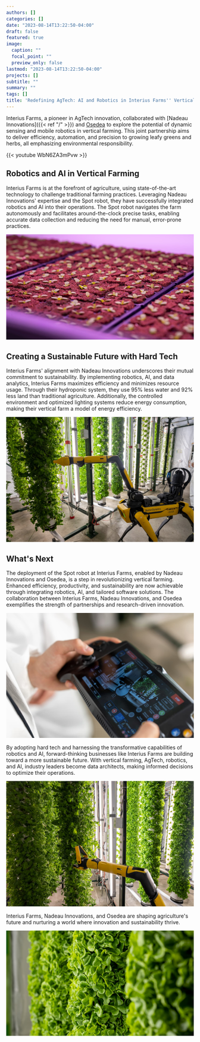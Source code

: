 ```yaml
---
authors: []
categories: []
date: "2023-08-14T13:22:50-04:00"
draft: false
featured: true
image:
  caption: ""
  focal_point: ""
  preview_only: false
lastmod: "2023-08-14T13:22:50-04:00"
projects: []
subtitle: ""
summary: ""
tags: []
title: 'Redefining AgTech: AI and Robotics in Interius Farms'' Vertical Farming Operations'
---
```


Interius Farms, a pioneer in AgTech innovation, collaborated with [Nadeau Innovations]({{< ref "/" >}}) and [Osedea](https://www.osedea.com/) to explore the potential of dynamic sensing and mobile robotics in vertical farming. This joint partnership aims to deliver efficiency, automation, and precision to growing leafy greens and herbs, all emphasizing environmental responsibility.

{{< youtube WbN6ZA3mPvw >}}

## Robotics and AI in Vertical Farming

Interius Farms is at the forefront of agriculture, using state-of-the-art technology to challenge traditional farming practices. Leveraging Nadeau Innovations' expertise and the Spot robot, they have successfully integrated robotics and AI into their operations. The Spot robot navigates the farm autonomously and facilitates around-the-clock precise tasks, enabling accurate data collection and reducing the need for manual, error-prone practices.

![Seedlings.](spot-interius-2.jpg)

## Creating a Sustainable Future with Hard Tech

Interius Farms' alignment with Nadeau Innovations underscores their mutual commitment to sustainability. By implementing robotics, AI, and data analytics, Interius Farms maximizes efficiency and minimizes resource usage. Through their hydroponic system, they use 95% less water and 92% less land than traditional agriculture. Additionally, the controlled environment and optimized lighting systems reduce energy consumption, making their vertical farm a model of energy efficiency.

![Spot robot inspecting plants.](spot-interius-4.jpg)

## What's Next

The deployment of the Spot robot at Interius Farms, enabled by Nadeau Innovations and Osedea, is a step in revolutionizing vertical farming. Enhanced efficiency, productivity, and sustainability are now achievable through integrating robotics, AI, and tailored software solutions. The collaboration between Interius Farms, Nadeau Innovations, and Osedea exemplifies the strength of partnerships and research-driven innovation.

![Spot robot controller.](spot-interius-1.jpg)

By adopting hard tech and harnessing the transformative capabilities of robotics and AI, forward-thinking businesses like Interius Farms are building toward a more sustainable future. With vertical farming, AgTech, robotics, and AI, industry leaders become data architects, making informed decisions to optimize their operations.

![Spot robot arm inspecting plants.](spot-interius-5.jpg)

Interius Farms, Nadeau Innovations, and Osedea are shaping agriculture's future and nurturing a world where innovation and sustainability thrive.

![Leafy greens.](spot-interius-3.jpg)

